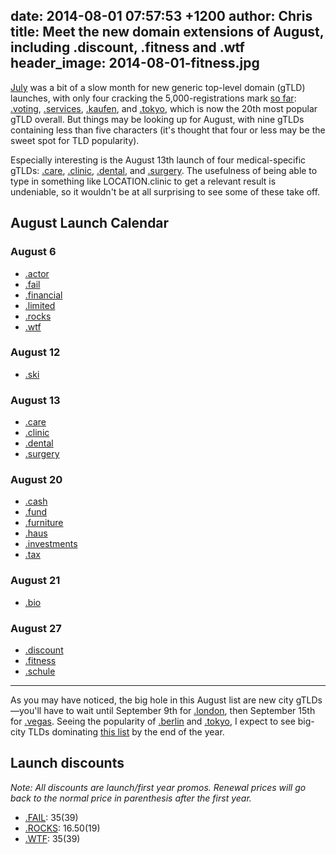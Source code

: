 date: 2014-08-01 07:57:53 +1200
author: Chris
title: Meet the new domain extensions of August, including .discount, .fitness and .wtf
header_image: 2014-08-01-fitness.jpg
----

<!-- excerpt -->

[July](https://iwantmyname.com/blog/2014/07/meet-the-new-domain-extensions-of-july.html) was a bit of a slow month for new generic top-level domain (gTLD) launches, with only four cracking the 5,000-registrations mark [so far](http://ntldstats.com/): [.voting](https://iwantmyname.com/domains/dot-voting), [.services](https://iwantmyname.com/domains/dot-services), [.kaufen](https://iwantmyname.com/domains/dot-kaufen), and [.tokyo](https://iwantmyname.com/domains/dot-tokyo), which is now the 20th most popular gTLD overall. But things may be looking up for August, with nine gTLDs containing less than five characters (it's thought that four or less may be the sweet spot for TLD popularity).

Especially interesting is the August 13th launch of four medical-specific gTLDs: [.care](https://iwantmyname.com/domains/dot-care), [.clinic](https://iwantmyname.com/domains/dot-clinic), [.dental](https://iwantmyname.com/domains/dot-dental), and [.surgery](https://iwantmyname.com/domains/dot-surgery). The usefulness of being able to type in something like LOCATION.clinic to get a relevant result is undeniable, so it wouldn't be at all surprising to see some of these take off.


<!-- /excerpt -->

## August Launch Calendar

### August 6

+ [.actor](https://iwantmyname.com/domains/dot-actor)
+ [.fail](https://iwantmyname.com/domains/dot-fail)
+ [.financial](https://iwantmyname.com/domains/dot-financial)
+ [.limited](https://iwantmyname.com/domains/dot-limited)
+ [.rocks](https://iwantmyname.com/domains/dot-rocks)
+ [.wtf](https://iwantmyname.com/domains/dot-wtf)

### August 12

+ [.ski](https://iwantmyname.com/domains/dot-ski)

### August 13

+ [.care](https://iwantmyname.com/domains/dot-care)
+ [.clinic](https://iwantmyname.com/domains/dot-clinic)
+ [.dental](https://iwantmyname.com/domains/dot-dental)
+ [.surgery](https://iwantmyname.com/domains/dot-surgery)

### August 20

+ [.cash](https://iwantmyname.com/domains/dot-cash)
+ [.fund](https://iwantmyname.com/domains/dot-fund)
+ [.furniture](https://iwantmyname.com/domains/dot-furniture)
+ [.haus](https://iwantmyname.com/domains/dot-haus)
+ [.investments](https://iwantmyname.com/domains/dot-investments)
+ [.tax](https://iwantmyname.com/domains/dot-tax)

### August 21

+ [.bio](https://iwantmyname.com/domains/dot-bio)

### August 27

+ [.discount](https://iwantmyname.com/domains/dot-discount)
+ [.fitness](https://iwantmyname.com/domains/dot-fitness)
+ [.schule](https://iwantmyname.com/domains/dot-schule)

***

As you may have noticed, the big hole in this August list are new city gTLDs—you'll have to wait until September 9th for [.london](https://iwantmyname.com/domains/dot-london), then September 15th for [.vegas](https://iwantmyname.com/domains/dot-vegas). Seeing the popularity of [.berlin](https://iwantmyname.com/domains/dot-berlin) and [.tokyo](https://iwantmyname.com/domains/dot-tokyo), I expect to see big-city TLDs dominating [this list](http://ntldstats.com/tld) by the end of the year.

## Launch discounts

*Note: All discounts are launch/first year promos. Renewal prices will go back to the normal price in parenthesis after the first year.*

+ [.FAIL](https://iwantmyname.com/domains/dot-fail): $35 ($39)
+ [.ROCKS](https://iwantmyname.com/domains/dot-rocks): $16.50 ($19)
+ [.WTF](https://iwantmyname.com/domains/dot-wtf): $35 ($39)
